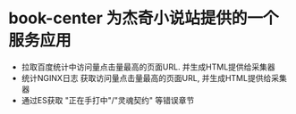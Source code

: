 # book-center 为杰奇小说站提供的一个服务应用

- 拉取百度统计中访问量点击量最高的页面URL. 并生成HTML提供给采集器
- 统计NGINX日志 获取访问量点击量最高的页面URL, 并生成HTML提供给采集器
- 通过ES获取 "正在手打中"/"灵魂契约" 等错误章节
